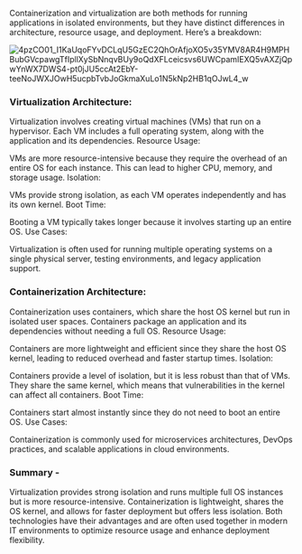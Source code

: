 Containerization and virtualization are both methods for running applications in isolated environments, but they have distinct differences in architecture, resource usage, and deployment. Here’s a breakdown:

![4pzCO01_I1KaUqoFYvDCLqU5GzEC2QhOrAfjoXO5v35YMV8AR4H9MPHBubGVcpawgTfIpllXySbNnqvBUy9oQdXFLceicsvs6UWCpamIEXQ5vAXZjQpwYnWX7DWS4-pt0jJU5ccAt2EbY-teeNoJWXJOwH5ucpbTvbJoGkmaXuLo1N5kNp2HB1qOJwL4_w](https://github.com/user-attachments/assets/2f5cb882-412a-436a-9bbf-cbf048dc15eb)


### Virtualization Architecture:

Virtualization involves creating virtual machines (VMs) that run on a hypervisor. Each VM includes a full operating system, along with the application and its dependencies.
Resource Usage:

VMs are more resource-intensive because they require the overhead of an entire OS for each instance. This can lead to higher CPU, memory, and storage usage.
Isolation:

VMs provide strong isolation, as each VM operates independently and has its own kernel.
Boot Time:

Booting a VM typically takes longer because it involves starting up an entire OS.
Use Cases:

Virtualization is often used for running multiple operating systems on a single physical server, testing environments, and legacy application support.

### Containerization Architecture:

Containerization uses containers, which share the host OS kernel but run in isolated user spaces. Containers package an application and its dependencies without needing a full OS.
Resource Usage:

Containers are more lightweight and efficient since they share the host OS kernel, leading to reduced overhead and faster startup times.
Isolation:

Containers provide a level of isolation, but it is less robust than that of VMs. They share the same kernel, which means that vulnerabilities in the kernel can affect all containers.
Boot Time:

Containers start almost instantly since they do not need to boot an entire OS.
Use Cases:

Containerization is commonly used for microservices architectures, DevOps practices, and scalable applications in cloud environments.

### Summary - 
Virtualization provides strong isolation and runs multiple full OS instances but is more resource-intensive.
Containerization is lightweight, shares the OS kernel, and allows for faster deployment but offers less isolation.
Both technologies have their advantages and are often used together in modern IT environments to optimize resource usage and enhance deployment flexibility.
